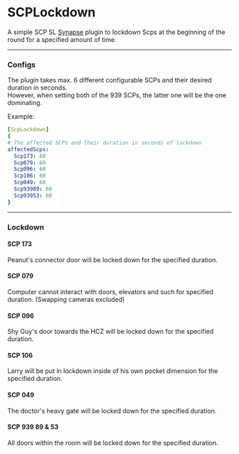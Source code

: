 # SCPLockdown

A simple SCP SL [Synapse](https://github.com/SynapseSl/Synapse/) plugin to lockdown Scps at the beginning of the round for a specified amount of time.<br>

---
### Configs

The plugin takes max. 6 different configurable SCPs and their desired duration in seconds.  
However, when setting both of the 939 SCPs, the latter one will be the one dominating.  

Example:  

```yaml
[ScpLockdown]
{
# The affected SCPs and their duration in seconds of lockdown
affectedScps:
  Scp173: 60
  Scp079: 60
  Scp096: 60
  Scp106: 60
  Scp049: 60
  Scp93989: 60
  Scp93953: 60
}
```

---
### Lockdown

#### SCP 173
Peanut's connector door will be locked down for the specified duration.  

#### SCP 079
Computer cannot interact with doors, elevators and such for specified duration.
(Swapping cameras excluded)

#### SCP 096
Shy Guy's door towards the HCZ will be locked down for the specified duration.  

#### SCP 106
Larry will be put in lockdown inside of his own pocket dimension for the specified duration.  

#### SCP 049
The doctor's heavy gate will be locked down for the specified duration.  

#### SCP 939 89 & 53
All doors within the room will be locked down for the specified duration.  
